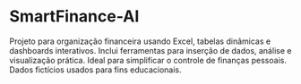 # SmartFinance-AI
Projeto para organização financeira usando Excel, tabelas dinâmicas e dashboards interativos. Inclui ferramentas para inserção de dados, análise e visualização prática. Ideal para simplificar o controle de finanças pessoais. Dados fictícios usados para fins educacionais.
